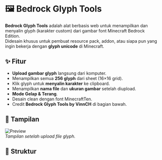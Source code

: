 # 🖼️ Bedrock Glyph Tools

**Bedrock Glyph Tools** adalah alat berbasis web untuk menampilkan dan menyalin glyph (karakter custom) dari gambar font Minecraft Bedrock Edition.  
Didesain khusus untuk pembuat resource pack, addon, atau siapa pun yang ingin bekerja dengan **glyph unicode** di Minecraft.

## ✨ Fitur
- **Upload gambar glyph** langsung dari komputer.
- Menampilkan semua **256 glyph** dari sheet (16×16 grid).
- Klik glyph untuk **menyalin karakter** ke clipboard.
- Menampilkan **nama file** dan **ukuran gambar** setelah diupload.
- **Mode Gelap & Terang**.
- Desain clean dengan font MinecraftTen.
- Credit **Bedrock Glyph Tools by VinnCH** di bagian bawah.

## 📸 Tampilan
![Preview](preview.png)  
*Tampilan setelah upload file glyph.*

## 📂 Struktur
